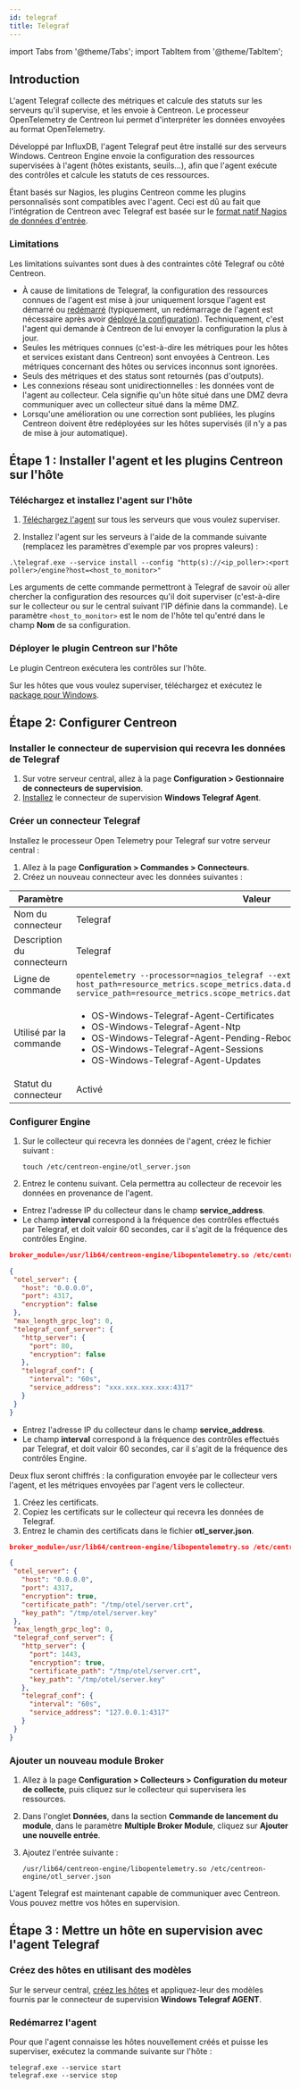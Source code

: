 ```yaml
---
id: telegraf
title: Telegraf
---
```

import Tabs from '@theme/Tabs';
import TabItem from '@theme/TabItem';

## Introduction

L'agent Telegraf collecte des métriques et calcule des statuts sur les serveurs qu'il supervise, et les envoie à Centreon. Le processeur OpenTelemetry de Centreon lui permet d'interpréter les données envoyées au format OpenTelemetry.

Développé par InfluxDB, l'agent Telegraf peut être installé sur des serveurs Windows. Centreon Engine envoie la configuration des ressources supervisées à l'agent (hôtes existants, seuils...), afin que l'agent exécute des contrôles et calcule les statuts de ces ressources.

Étant basés sur Nagios, les plugins Centreon comme les plugins personnalisés sont compatibles avec l'agent. Ceci est dû au fait que l'intégration de Centreon avec Telegraf est basée sur le [format natif Nagios de données d'entrée](https://docs.influxdata.com/telegraf/v1/data_formats/input/nagios/).

### Limitations

Les limitations suivantes sont dues à des contraintes côté Telegraf ou côté Centreon.

* À cause de limitations de Telegraf, la configuration des ressources connues de l'agent est mise à jour uniquement lorsque l'agent est démarré ou [redémarré](#reload-the-agent) (typiquement, un redémarrage de l'agent est nécessaire après avoir [déployé la configuration](/docs/monitoring/monitoring-servers/deploying-a-configuration)). Techniquement, c'est l'agent qui demande à Centreon de lui envoyer la configuration la plus à jour.
* Seules les métriques connues (c'est-à-dire les métriques pour les hôtes et services existant dans Centreon) sont envoyées à Centreon. Les métriques concernant des hôtes ou services inconnus sont ignorées.
* Seuls des métriques et des status sont retournés (pas d'outputs).
* Les connexions réseau sont unidirectionnelles : les données vont de l'agent au collecteur. Cela signifie qu'un hôte situé dans une DMZ devra communiquer avec un collecteur situé dans la même DMZ.
* Lorsqu'une amélioration ou une correction sont publiées, les plugins Centreon doivent être redéployées sur les hôtes supervisés (il n'y a pas de mise à jour automatique).

## Étape 1 : Installer l'agent et les plugins Centreon sur l'hôte

### Téléchargez et installez l'agent sur l'hôte

1. [Téléchargez l'agent](https://docs.influxdata.com/telegraf/v1/install/) sur tous les serveurs que vous voulez superviser.

2. Installez l'agent sur les serveurs à l'aide de la commande suivante (remplacez les paramètres d'exemple par vos propres valeurs) :

```shell
.\telegraf.exe --service install --config "http(s)://<ip_poller>:<port poller>/engine?host=<host_to_monitor>"
```

Les arguments de cette commande permettront à Telegraf de savoir où aller chercher la configuration des resources qu'il doit superviser (c'est-à-dire sur le collecteur ou sur le central suivant l'IP définie dans la commande). Le paramètre `<host_to_monitor>` est le nom de l'hôte tel qu'entré dans le champ **Nom** de sa configuration.

### Déployer le plugin Centreon sur l'hôte

Le plugin Centreon exécutera les contrôles sur l'hôte.

<!--
<Tabs groupId="sync">
<TabItem value="Linux" label="Linux">

##### Enable our plugins repository and install plugin

This repository will provide you our packaged plugins as well as **the dependencies that are not available in the
standard distribution repositories**.

<Tabs groupId="sync">
<TabItem value="Alma / RHEL / Oracle Linux 8" label="Alma / RHEL / Oracle Linux 8">

```bash
cat >/etc/yum.repos.d/centreon-plugins.repo <<'EOF'
[centreon-plugins-stable]
name=Centreon plugins repository.
baseurl=https://packages.centreon.com/rpm-plugins/el8/stable/$basearch/
enabled=1
gpgcheck=1
gpgkey=https://yum-gpg.centreon.com/RPM-GPG-KEY-CES
module_hotfixes=1

[centreon-plugins-stable-noarch]
name=Centreon plugins repository.
baseurl=https://packages.centreon.com/rpm-plugins/el8/stable/noarch/
enabled=1
gpgcheck=1
gpgkey=https://yum-gpg.centreon.com/RPM-GPG-KEY-CES
module_hotfixes=1

[centreon-plugins-testing]
name=Centreon plugins repository. (UNSUPPORTED)
baseurl=https://packages.centreon.com/rpm-plugins/el8/testing/$basearch/
enabled=0
gpgcheck=1
gpgkey=https://yum-gpg.centreon.com/RPM-GPG-KEY-CES
module_hotfixes=1

[centreon-plugins-testing-noarch]
name=Centreon plugins repository. (UNSUPPORTED)
baseurl=https://packages.centreon.com/rpm-plugins/el8/testing/noarch/
enabled=0
gpgcheck=1
gpgkey=https://yum-gpg.centreon.com/RPM-GPG-KEY-CES
module_hotfixes=1

[centreon-plugins-unstable]
name=Centreon plugins repository. (UNSUPPORTED)
baseurl=https://packages.centreon.com/rpm-plugins/el8/unstable/$basearch/
enabled=0
gpgcheck=1
gpgkey=https://yum-gpg.centreon.com/RPM-GPG-KEY-CES
module_hotfixes=1

[centreon-plugins-unstable-noarch]
name=Centreon plugins repository. (UNSUPPORTED)
baseurl=https://packages.centreon.com/rpm-plugins/el8/unstable/noarch/
enabled=0
gpgcheck=1
gpgkey=https://yum-gpg.centreon.com/RPM-GPG-KEY-CES
module_hotfixes=1
EOF

```

Install the plugin :

```bash
dnf install -y centreon-plugin-Operatingsystems-Linux-Local.noarch
```

</TabItem>
<TabItem value="Alma / RHEL / Oracle Linux 9" label="Alma / RHEL / Oracle Linux 9">

```bash
cat >/etc/yum.repos.d/centreon-plugins.repo <<'EOF'
[centreon-plugins-stable]
name=Centreon plugins repository.
baseurl=https://packages.centreon.com/rpm-plugins/el9/stable/$basearch/
enabled=1
gpgcheck=1
gpgkey=https://yum-gpg.centreon.com/RPM-GPG-KEY-CES
module_hotfixes=1

[centreon-plugins-stable-noarch]
name=Centreon plugins repository.
baseurl=https://packages.centreon.com/rpm-plugins/el9/stable/noarch/
enabled=1
gpgcheck=1
gpgkey=https://yum-gpg.centreon.com/RPM-GPG-KEY-CES
module_hotfixes=1

[centreon-plugins-testing]
name=Centreon plugins repository. (UNSUPPORTED)
baseurl=https://packages.centreon.com/rpm-plugins/el9/testing/$basearch/
enabled=0
gpgcheck=1
gpgkey=https://yum-gpg.centreon.com/RPM-GPG-KEY-CES
module_hotfixes=1

[centreon-plugins-testing-noarch]
name=Centreon plugins repository. (UNSUPPORTED)
baseurl=https://packages.centreon.com/rpm-plugins/el9/testing/noarch/
enabled=0
gpgcheck=1
gpgkey=https://yum-gpg.centreon.com/RPM-GPG-KEY-CES
module_hotfixes=1

[centreon-plugins-unstable]
name=Centreon plugins repository. (UNSUPPORTED)
baseurl=https://packages.centreon.com/rpm-plugins/el9/unstable/$basearch/
enabled=0
gpgcheck=1
gpgkey=https://yum-gpg.centreon.com/RPM-GPG-KEY-CES
module_hotfixes=1

[centreon-plugins-unstable-noarch]
name=Centreon plugins repository. (UNSUPPORTED)
baseurl=https://packages.centreon.com/rpm-plugins/el9/unstable/noarch/
enabled=0
gpgcheck=1
gpgkey=https://yum-gpg.centreon.com/RPM-GPG-KEY-CES
module_hotfixes=1
EOF
```

Install the plugin :

```bash
dnf install -y centreon-plugin-Operatingsystems-Linux-Local.noarch
```

</TabItem>
<TabItem value="Debian 11 & 12" label="Debian 11 & 12">

```bash
wget -O- https://apt-key.centreon.com | gpg --dearmor | tee /etc/apt/trusted.gpg.d/centreon.gpg > /dev/null 2>&1
echo "deb https://packages.centreon.com/apt-plugins-stable/ $(lsb_release -sc) main" | tee /etc/apt/sources.list.d/centreon-plugins.list
apt-get update
```

Install the plugin :

```bash
apt -y install centreon-plugin-operatingsystems-linux-local
```

</TabItem>
</Tabs>

</TabItem>
<TabItem value="Windows" label="Windows">
-->

Sur les hôtes que vous voulez superviser, téléchargez et exécutez le [package pour Windows](https://github.com/centreon/centreon-nsclient-build/releases/download/20240325/centreon_plugins.exe).

<!--

</TabItem>
<Tabs>
-->

## Étape 2: Configurer Centreon

### Installer le connecteur de supervision qui recevra les données de Telegraf

1. Sur votre serveur central, allez à la page **Configuration > Gestionnaire de connecteurs de supervision**.
2. [Installez](/docs/monitoring/pluginpacks/#installing-a-monitoring-connector) le connecteur de supervision **Windows Telegraf Agent**.
<!-- For Linux hosts : Linux Telegraf AGENT-->

### Créer un connecteur Telegraf

Installez le processeur Open Telemetry pour Telegraf sur votre serveur central :

1. Allez à la page **Configuration > Commandes > Connecteurs**.
2. Créez un nouveau connecteur avec les données suivantes :

| Paramètre | Valeur|
| --------- | ---- |
| Nom du connecteur | Telegraf |
| Description du connecteurn | Telegraf |
| Ligne de commande |```opentelemetry --processor=nagios_telegraf --extractor=attributes --host_path=resource_metrics.scope_metrics.data.data_points.attributes.host --service_path=resource_metrics.scope_metrics.data.data_points.attributes.service``` |
| Utilisé par la commande |<ul><li>OS-Windows-Telegraf-Agent-Certificates</li><li>OS-Windows-Telegraf-Agent-Ntp</li><li>OS-Windows-Telegraf-Agent-Pending-Reboot</li><li>OS-Windows-Telegraf-Agent-Sessions</li><li>OS-Windows-Telegraf-Agent-Updates</li></ul>|
| Statut du connecteur | Activé |

### Configurer Engine

1. Sur le collecteur qui recevra les données de l'agent, créez le fichier suivant :

   ```shell
   touch /etc/centreon-engine/otl_server.json
   ```

2. Entrez le contenu suivant. Cela permettra au collecteur de recevoir les données en provenance de l'agent.

<Tabs groupId="sync">
<TabItem value="Flux non chiffrés" label="Flux non chiffrés">

* Entrez l'adresse IP du collecteur dans le champ **service_address**.
* Le champ **interval** correspond à la fréquence des contrôles effectués par Telegraf, et doit valoir 60 secondes, car il s'agit de la fréquence des contrôles Engine.

```json
broker_module=/usr/lib64/centreon-engine/libopentelemetry.so /etc/centreon-engine/otl_server.json

{
 "otel_server": {
   "host": "0.0.0.0",
   "port": 4317,
   "encryption": false
 },
 "max_length_grpc_log": 0,
 "telegraf_conf_server": {
   "http_server": {
     "port": 80,
     "encryption": false
   },
   "telegraf_conf": {
     "interval": "60s",
     "service_address": "xxx.xxx.xxx.xxx:4317"
   }
 }
}
```

</TabItem>
<TabItem value="Flux chiffrés" label="Flux chiffrés">

* Entrez l'adresse IP du collecteur dans le champ **service_address**.
* Le champ **interval** correspond à la fréquence des contrôles effectués par Telegraf, et doit valoir 60 secondes, car il s'agit de la fréquence des contrôles Engine.

Deux flux seront chiffrés : la configuration envoyée par le collecteur vers l'agent, et les métriques envoyées par l'agent vers le collecteur.

1. Créez les certificats.
2. Copiez les certificats sur le collecteur qui recevra les données de Telegraf.
3. Entrez le chamin des certificats dans le fichier **otl_server.json**.

```json
broker_module=/usr/lib64/centreon-engine/libopentelemetry.so /etc/centreon-engine/otl_server.json

{
 "otel_server": {
   "host": "0.0.0.0",
   "port": 4317,
   "encryption": true,
   "certificate_path": "/tmp/otel/server.crt",
   "key_path": "/tmp/otel/server.key"
 },
 "max_length_grpc_log": 0,
 "telegraf_conf_server": {
   "http_server": {
     "port": 1443,
     "encryption": true,
     "certificate_path": "/tmp/otel/server.crt",
     "key_path": "/tmp/otel/server.key"
   },
   "telegraf_conf": {
     "interval": "60s",
     "service_address": "127.0.0.1:4317"
   }
 }
}
```

</TabItem>
</Tabs>

### Ajouter un nouveau module Broker

1. Allez à la page **Configuration > Collecteurs > Configuration du moteur de collecte**, puis cliquez sur le collecteur qui supervisera les ressources.
2. Dans l'onglet **Données**, dans la section **Commande de lancement du module**, dans le paramètre **Multiple Broker Module**, cliquez sur **Ajouter une nouvelle entrée**.
3. Ajoutez l'entrée suivante :

   ```shell
   /usr/lib64/centreon-engine/libopentelemetry.so /etc/centreon-engine/otl_server.json
   ```

L'agent Telegraf est maintenant capable de communiquer avec Centreon. Vous pouvez mettre vos hôtes en supervision.

## Étape 3 : Mettre un hôte en supervision avec l'agent Telegraf

### Créez des hôtes en utilisant des modèles

Sur le serveur central, [créez les hôtes](/docs/monitoring/basic-objects/hosts) et appliquez-leur des modèles fournis par le connecteur de supervision **Windows Telegraf AGENT**.

### Redémarrez l'agent

Pour que l'agent connaisse les hôtes nouvellement créés et puisse les superviser, exécutez la commande suivante sur l'hôte :

   ```shell
   telegraf.exe --service start
   telegraf.exe --service stop
   ```
